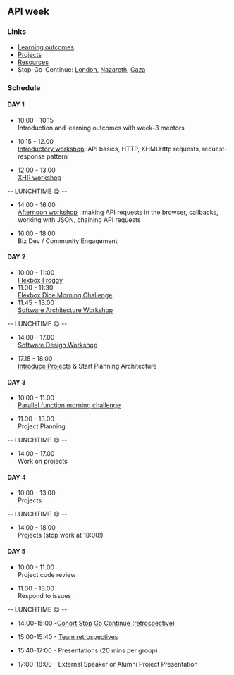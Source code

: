 ## API week

### Links

* [Learning outcomes](/coursebook/week-3/learning-outcomes.md)
* [Projects](/coursebook/week-3/project.md)
* [Resources](/coursebook/week-3/resources.md)
* Stop-Go-Continue: [London](https://github.com/foundersandcoders/london-curriculum/blob/master/stop-go-continue/fac-10/week-3.md), [Nazareth](https://github.com/foundersandcoders/nazareth-curriculum/tree/master/stop-go-continue/fac-n1), [Gaza](https://github.com/foundersandcoders/gaza-curriculum/tree/master/_stop-go-continue)

### Schedule

#### DAY 1

- 10.00 - 10.15 <br /> Introduction and learning outcomes with week-3 mentors  

- 10.15 - 12.00 <br /> [Introductory workshop](https://github.com/foundersandcoders/api-workshop): API basics, HTTP, XHMLHttp requests, request-response pattern

- 12.00 - 13.00 <br /> [XHR workshop](https://github.com/foundersandcoders/xhr-workshop)

-- LUNCHTIME 😋 --  

- 14.00 - 16.00 <br /> [Afternoon workshop](https://github.com/emilyb7/workshop-APIs) : making API requests in the browser, callbacks, working with JSON, chaining API requests

- 16.00 - 18.00 <br /> Biz Dev / Community Engagement  


#### DAY 2

- 10.00 - 11:00 <br />
[Flexbox Froggy](http://flexboxfroggy.com/)
- 11.00 - 11:30 <br />
[Flexbox Dice Morning Challenge](https://github.com/smarthutza/flexbox-workshop)
- 11.45 - 13.00 <br />
[Software Architecture Workshop](https://github.com/foundersandcoders/Workshop-Software-Architecture-Design)

-- LUNCHTIME 😋 --  

- 14.00 - 17.00 <br />
[Software Design Workshop](https://github.com/foundersandcoders/ws-software-design-js)

- 17.15 - 18.00 <br />
[Introduce Projects](https://github.com/foundersandcoders/master-reference/blob/master/coursebook/week-3/project.md) & Start Planning Architecture

#### DAY 3

- 10.00 - 11.00 <br /> [Parallel function morning challenge](/coursebook/week-3/morning-challenge.md)

- 11.00 - 13.00 <br /> Project Planning  

-- LUNCHTIME 😋 --

- 14.00 - 17.00 <br /> Work on projects  

#### DAY 4

- 10.00 - 13.00 <br /> Projects  

-- LUNCHTIME 😋 --

- 14.00 - 18.00 <br /> Projects (stop work at 18:00!)  

#### DAY 5  

- 10.00 - 11.00 <br /> Project code review  

- 11.00 - 13.00 <br /> Respond to issues   

-- LUNCHTIME 😋 --

- 14:00-15:00 -[Cohort Stop Go Continue (retrospective)](./retrospectives.md#cohort-retrospective)

- 15:00-15:40 - [Team retrospectives](./retrospectives.md#team-retrospective)

- 15:40-17:00 - Presentations (20 mins per group)

- 17:00-18:00 - External Speaker or Alumni Project Presentation
